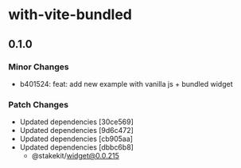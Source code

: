 # with-vite-bundled

## 0.1.0

### Minor Changes

- b401524: feat: add new example with vanilla js + bundled widget

### Patch Changes

- Updated dependencies [30ce569]
- Updated dependencies [9d6c472]
- Updated dependencies [cb905aa]
- Updated dependencies [dbbc6b8]
  - @stakekit/widget@0.0.215
